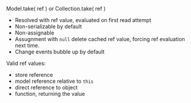 Model.take( ref ) or Collection.take( ref )

- Resolved with ref value, evaluated on first read attempt
- Non-serializable by default
- Non-assignable
- Assugnment with `null` delete cached ref value, forcing ref evaluation next time.
- Change events bubble up by default

Valid ref values:
- store reference
- model reference relative to `this`
- direct reference to object
- function, returning the value
